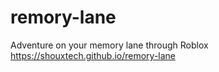 # remory-lane
Adventure on your memory lane through Roblox\
https://shouxtech.github.io/remory-lane
